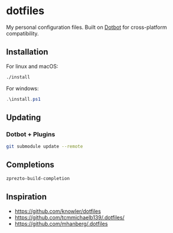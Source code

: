 # dotfiles

My personal configuration files. Built on [Dotbot](https://github.com/anishathalye/dotbot) for cross-platform compatibility.

## Installation

For linux and macOS:

```bash
./install
```

For windows:

```powershell
.\install.ps1
```

## Updating

### Dotbot + Plugins

```bash
git submodule update --remote
```

## Completions

```bash
zprezto-build-completion
```

## Inspiration

- <https://github.com/knowler/dotfiles>
- <https://github.com/tcmmichaelb139/.dotfiles/>
- <https://github.com/mhanberg/.dotfiles>
